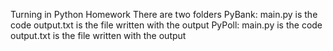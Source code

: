 Turning in Python Homework 
There are two folders 
  PyBank:
    main.py is the code
    output.txt is the file written with the output
  PyPoll:
    main.py is the code
    output.txt is the file written with the output
    
